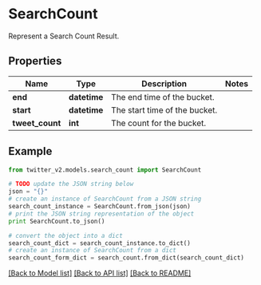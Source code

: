# SearchCount

Represent a Search Count Result.

## Properties
Name | Type | Description | Notes
------------ | ------------- | ------------- | -------------
**end** | **datetime** | The end time of the bucket. | 
**start** | **datetime** | The start time of the bucket. | 
**tweet_count** | **int** | The count for the bucket. | 

## Example

```python
from twitter_v2.models.search_count import SearchCount

# TODO update the JSON string below
json = "{}"
# create an instance of SearchCount from a JSON string
search_count_instance = SearchCount.from_json(json)
# print the JSON string representation of the object
print SearchCount.to_json()

# convert the object into a dict
search_count_dict = search_count_instance.to_dict()
# create an instance of SearchCount from a dict
search_count_form_dict = search_count.from_dict(search_count_dict)
```
[[Back to Model list]](../README.md#documentation-for-models) [[Back to API list]](../README.md#documentation-for-api-endpoints) [[Back to README]](../README.md)


